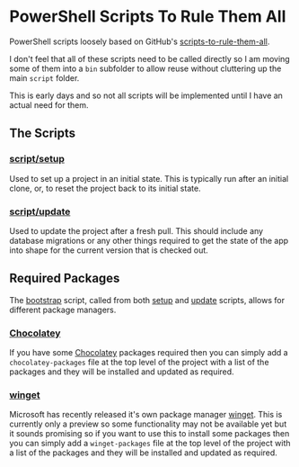 # PowerShell Scripts To Rule Them All

PowerShell scripts loosely based on GitHub's [scripts-to-rule-them-all](https://github.com/github/scripts-to-rule-them-all).

I don't feel that all of these scripts need to be called directly so I am moving some of them into a
`bin` subfolder to allow reuse without cluttering up the main `script` folder.

This is early days and so not all scripts will be implemented until I have an actual need for them.

## The Scripts

### [script/setup](script/setup.ps1)

Used to set up a project in an initial state.
This is typically run after an initial clone, or, to reset the project back to its initial state.

### [script/update](script/update.ps1)

Used to update the project after a fresh pull.
This should include any database migrations or any other things required to get the
state of the app into shape for the current version that is checked out.

## Required Packages

The [bootstrap](script/bin/bootstrap.ps1) script, called from both [setup](script/setup.ps1) and [update](script/update.ps1) scripts, allows for different package managers.

### [Chocolatey](https://chocolatey.org/)

If you have some [Chocolatey](https://chocolatey.org/) packages required then you can simply add a `chocolatey-packages` file at the top level of the project with a list of the packages and they will be installed and updated as required.

### [winget](https://github.com/microsoft/winget-cli)

Microsoft has recently released it's own package manager [winget](https://github.com/microsoft/winget-cli).
This is currently only a preview so some functionality may not be available yet but it sounds promising so if you want to use this to install some packages then you can simply add a `winget-packages` file at the top level of the project with a list of the packages and they will be installed and updated as required.
